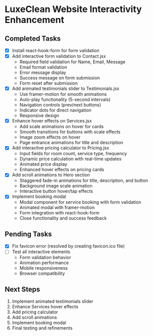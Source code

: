 # LuxeClean Website Interactivity Enhancement

## Completed Tasks
- [x] Install react-hook-form for form validation
- [x] Add interactive form validation to Contact.jsx
  - Required field validation for Name, Email, Message
  - Email format validation
  - Error message display
  - Success message on form submission
  - Form reset after submission
- [x] Add animated testimonials slider to Testimonials.jsx
  - Use framer-motion for smooth animations
  - Auto-play functionality (5-second intervals)
  - Navigation controls (prev/next buttons)
  - Indicator dots for direct navigation
  - Responsive design
- [x] Enhance hover effects on Services.jsx
  - Add scale animations on hover for cards
  - Smooth transitions for buttons with scale effects
  - Image zoom effects on hover
  - Page entrance animations for title and description
- [x] Add interactive pricing calculator to Pricing.jsx
  - Input fields for room count, service type, frequency
  - Dynamic price calculation with real-time updates
  - Animated price display
  - Enhanced hover effects on pricing cards
- [x] Add scroll animations to Hero section
  - Staggered fade-in animations for title, description, and button
  - Background image scale animation
  - Interactive button hover/tap effects
- [x] Implement booking modal
  - Modal component for service booking with form validation
  - Animated modal with framer-motion
  - Form integration with react-hook-form
  - Close functionality and success feedback

## Pending Tasks
- [x] Fix favicon error (resolved by creating favicon.ico file)
- [ ] Test all interactive elements
  - Form validation behavior
  - Animation performance
  - Mobile responsiveness
  - Browser compatibility

## Next Steps
1. Implement animated testimonials slider
2. Enhance Services hover effects
3. Add pricing calculator
4. Add scroll animations
5. Implement booking modal
6. Final testing and refinements
